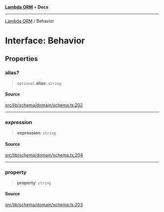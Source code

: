 [**Lambda ORM**](../README.md) • **Docs**

***

[Lambda ORM](../README.md) / Behavior

# Interface: Behavior

## Properties

### alias?

> `optional` **alias**: `string`

#### Source

[src/lib/schema/domain/schema.ts:202](https://github.com/lambda-orm/lambdaorm-base/blob/a635589f3d58a8022cbddf078d76ce5a7a0b2137/src/lib/schema/domain/schema.ts#L202)

***

### expression

> **expression**: `string`

#### Source

[src/lib/schema/domain/schema.ts:204](https://github.com/lambda-orm/lambdaorm-base/blob/a635589f3d58a8022cbddf078d76ce5a7a0b2137/src/lib/schema/domain/schema.ts#L204)

***

### property

> **property**: `string`

#### Source

[src/lib/schema/domain/schema.ts:203](https://github.com/lambda-orm/lambdaorm-base/blob/a635589f3d58a8022cbddf078d76ce5a7a0b2137/src/lib/schema/domain/schema.ts#L203)
